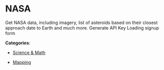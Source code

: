 # NASA

Get NASA data, including imagery, list of asteroids based on their closest approach date to Earth and much more. Generate API Key Loading signup form

**Categories**:

- [Science & Math](https://github/apis-list/apis-list#science-and-math)

- [Mapping](https://github/apis-list/apis-list#mapping)



